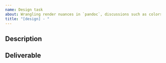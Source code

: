 ```yaml
---
name: Design task
about: Wrangling render nuances in `pandoc`, discussions such as colors or fonts, logos, marketing
title: "[design] - "
---
```

## Description



## Deliverable


